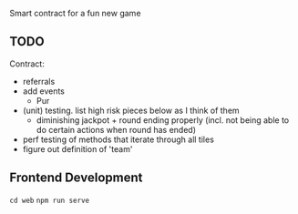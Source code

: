 Smart contract for a fun new game

## TODO
Contract:
- referrals
- add events
  - Pur
- (unit) testing. list high risk pieces below as I think of them
  - diminishing jackpot + round ending properly (incl. not being able to do certain actions when round has
    ended)
- perf testing of methods that iterate through all tiles
- figure out definition of 'team'

## Frontend Development
`cd web`
`npm run serve`
